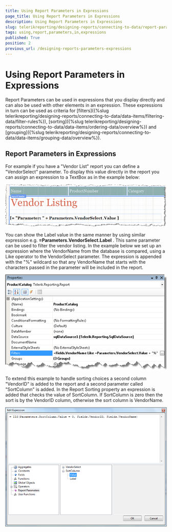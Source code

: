 ```yaml
---
title: Using Report Parameters in Expressions
page_title: Using Report Parameters in Expressions 
description: Using Report Parameters in Expressions
slug: telerikreporting/designing-reports/connecting-to-data/report-parameters/using-report-parameters-in-expressions
tags: using,report,parameters,in,expressions
published: True
position: 2
previous_url: /designing-reports-parameters-expressions
---
```


# Using Report Parameters in Expressions

Report Parameters can be used in expressions that you display          directly and can also be used with other elements in an expression.          These expressions in turn can be used as criteria for          [filters]({%slug telerikreporting/designing-reports/connecting-to-data/data-items/filtering-data/filter-rules%}),          [sorting]({%slug telerikreporting/designing-reports/connecting-to-data/data-items/ordering-data/overview%})          and [grouping]({%slug telerikreporting/designing-reports/connecting-to-data/data-items/grouping-data/overview%}). 

## Report Parameters in Expressions

For example if you have a "Vendor List" report you can define a          "VendorSelect" parameter. To display this value directly in the report          you can assign an expression to a TextBox as in the example below:

  ![](images/DesignParameters002.png)

You can show the Label value in the same manner by using similar expression          e.g. __=Parameters.VendorSelect.Label__ . This same parameter can be used to filter the vendor listing.         In the example below we set up an expression where the VendorName from          the database is compared, using a Like operator to the VendorSelect          parameter. The expression is appended with the "%" wildcard so that any          VendorName that starts with the characters passed in the parameter will          be included in the report.

  ![](images/DesignParameters003.png)

To extend this example to handle sorting choices a second column "VendorID" is added to the report and a second parameter called "SortColumn" is added. In the Report Sorting property an expression is added that checks the value of SortColumn. If SortColumn is zero then the sort is by the VendorID column, otherwise the sort column is VendorName.

  ![](images/DesignParameters007.png)
